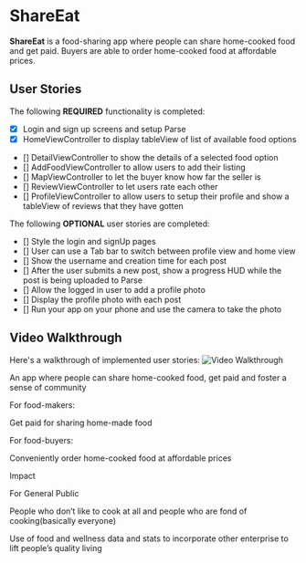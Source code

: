 # ShareEat

**ShareEat** is a food-sharing app where people can share home-cooked food and get paid. Buyers are able to order home-cooked food at affordable prices. 
## User Stories 

The following **REQUIRED** functionality is completed:

- [x] Login and sign up screens and setup Parse
- [x] HomeViewController to display tableView of list of available food options
- [] DetailViewController to show the details of a selected food option
- [] AddFoodViewController to allow users to add their listing
- [] MapViewController to let the buyer know how far the seller is
- [] ReviewViewController to let users rate each other
- [] ProfileViewController to allow users to setup their profile and show a tableView of reviews that they have gotten 

The following **OPTIONAL** user stories are completed:

- [] Style the login and signUp pages
- [] User can use a Tab bar to switch between profile view and home view
- [] Show the username and creation time for each post
- [] After the user submits a new post, show a progress HUD while the post is being uploaded to Parse
- [] Allow the logged in user to add a profile photo
- [] Display the profile photo with each post
- [] Run your app on your phone and use the camera to take the photo

## Video Walkthrough

Here's a walkthrough of implemented user stories:
<img src='' title='Video Walkthrough' width='' alt='Video Walkthrough' />



An app where people can share home-cooked food, get paid and foster a sense of community

For food-makers: 

Get paid for sharing home-made food

For food-buyers: 

Conveniently order home-cooked food at affordable prices



Impact

For General Public

People who don’t like to cook at all and people who are fond of cooking(basically everyone)

Use of food and wellness data and stats to incorporate other enterprise to lift people’s quality living

